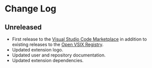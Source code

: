 # Change Log

## Unreleased
- First release to the [Visual Studio Code Marketplace](https://marketplace.visualstudio.com/items?itemName=eclipse-cdt.cdt-gdb-vscode) in addition to existing releases to the [Open VSIX Registry](https://open-vsx.org/extension/eclipse-cdt/cdt-gdb-vscode).
- Updated extension logo.
- Updated user and repository documentation.
- Updated extension dependencies.
